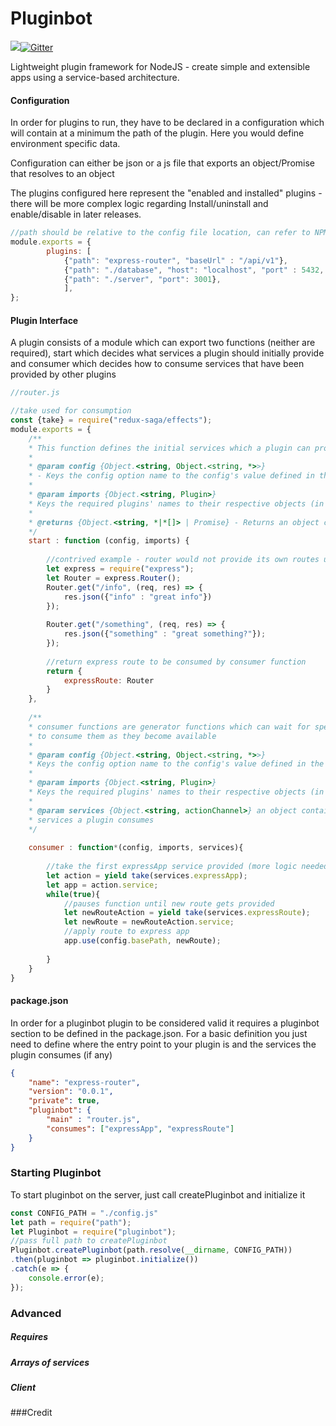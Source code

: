 # Pluginbot 
<img src="https://img.shields.io/badge/stability-experimental-red.svg">[![Gitter](https://badges.gitter.im/service-bot/pluginbot.svg)](https://gitter.im/service-bot/pluginbot?utm_source=badge&utm_medium=badge&utm_campaign=pr-badge)

Lightweight plugin framework for NodeJS - create simple and extensible apps using a service-based architecture.

#### Configuration
In order for plugins to run, they have to be declared in a configuration 
which will contain at a minimum the path of the plugin. Here you would define
environment specific data.

Configuration can either be json or a js file that exports an object/Promise that resolves to an object 

The plugins configured here represent the "enabled and installed" plugins - there will be more complex logic regarding
Install/uninstall and enable/disable in later releases. 




```js
//path should be relative to the config file location, can refer to NPM modules as well
module.exports = {
        plugins: [
            {"path": "express-router", "baseUrl" : "/api/v1"},
            {"path": "./database", "host": "localhost", "port" : 5432, "username" : "admin", "database" : "my_app_db"},
            {"path": "./server", "port": 3001},
            ],
};
```


#### Plugin Interface  
A plugin consists of a module which can export two functions (neither are required), start which decides what services a plugin should initially provide
and consumer which decides how to consume services that have been provided by other plugins 


```js
//router.js

//take used for consumption
const {take} = require("redux-saga/effects");
module.exports = {
    /**
    * This function defines the initial services which a plugin can provide
    * 
    * @param config {Object.<string, Object.<string, *>>} 
    * - Keys the config option name to the config's value defined in the Pluginbot configuration
    *  
    * @param imports {Object.<string, Plugin>} 
    * Keys the required plugins' names to their respective objects (in an initialized state)
    * 
    * @returns {Object.<string, *|*[]> | Promise} - Returns an object containing provided services keyed by service name
    */
    start : function (config, imports) {
        
        //contrived example - router would not provide its own routes usually...
        let express = require("express");
        let Router = express.Router();
        Router.get("/info", (req, res) => {
            res.json({"info" : "great info"})
        });
        
        Router.get("/something", (req, res) => {
            res.json({"something" : "great something?"});
        });
        
        //return express route to be consumed by consumer function
        return {
            expressRoute: Router
        }
    },
    
    /**
    * consumer functions are generator functions which can wait for specific services to be provided and define how 
    * to consume them as they become available
    * 
    * @param config {Object.<string, Object.<string, *>>} 
    * Keys the config option name to the config's value defined in the Pluginbot configuration
    * 
    * @param imports {Object.<string, Plugin>} 
    * Keys the required plugins' names to their respective objects (in an initialized state)
    * 
    * @param services {Object.<string, actionChannel>} an object containing actionChannels for each of the different
    * services a plugin consumes
    */
    
    consumer : function*(config, imports, services){
        
        //take the first expressApp service provided (more logic needed to handle multiple express apps)
        let action = yield take(services.expressApp);
        let app = action.service;
        while(true){
            //pauses function until new route gets provided
            let newRouteAction = yield take(services.expressRoute);
            let newRoute = newRouteAction.service;
            //apply route to express app
            app.use(config.basePath, newRoute);
            
        }
    }
}
```



 
#### package.json
In order for a pluginbot plugin to be considered valid it requires a pluginbot 
section to be defined in the package.json. For a basic definition you just need 
to define where the entry point to your plugin is and the services the plugin consumes (if any)
```json
{
    "name": "express-router",
    "version": "0.0.1",
    "private": true,
    "pluginbot": {
        "main" : "router.js", 
        "consumes": ["expressApp", "expressRoute"]
    }
}
```
### Starting Pluginbot
To start pluginbot on the server, just call createPluginbot and initialize it

```javascript
const CONFIG_PATH = "./config.js"
let path = require("path");
let Pluginbot = require("pluginbot");
//pass full path to createPluginbot
Pluginbot.createPluginbot(path.resolve(__dirname, CONFIG_PATH))
.then(pluginbot => pluginbot.initialize())
.catch(e => {
    console.error(e);
});

```


### Advanced
##### Requires
##### Arrays of services
##### Client


###Credit

